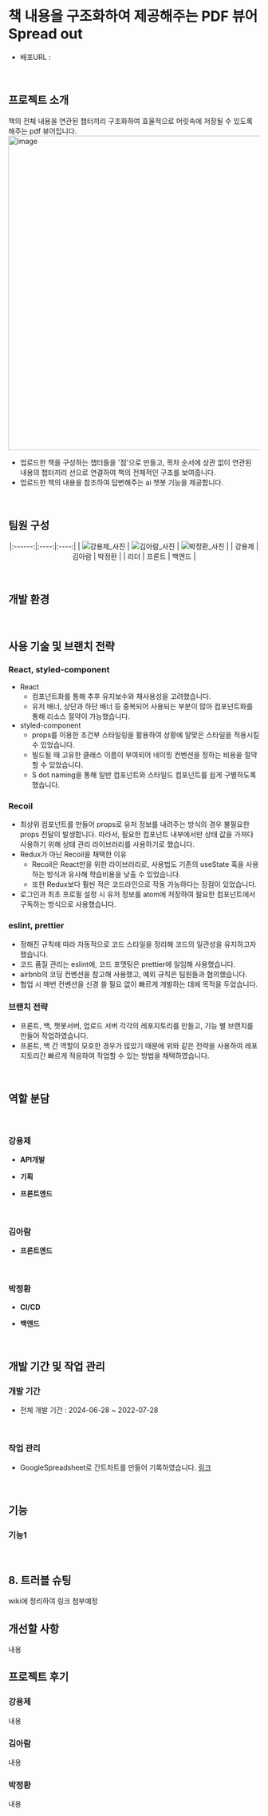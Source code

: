 # 책 내용을 구조화하여 제공해주는 PDF 뷰어 Spread out

- 배포URL : 

<br>

## 프로젝트 소개
책의 전체 내용을 연관된 챕터끼리 구조화하여 효율적으로 머릿속에 저장될 수 있도록 해주는 pdf 뷰어입니다.
<img width="629" alt="image" src="https://github.com/user-attachments/assets/131f09d4-efff-4694-9418-396c3ef396f6">
- 업로드한 책을 구성하는 챕터들을 '점'으로 만들고, 목차 순서에 상관 없이 연관된 내용의 챕터끼리 선으로 연결하여 책의 전체적인 구조를 보여줍니다.
- 업로드한 책의 내용을 참조하여 답변해주는 ai 챗봇 기능을 제공합니다.
<br>

## 팀원 구성

<div align="center">

|:------:|:----:|:----:|
| ![강용제_사진](https://github.com/user-attachments/assets/da8b55b3-ca46-4b76-bf14-95b8f4a7d6e0) | ![김아람_사진](https://github.com/user-attachments/assets/22540156-a7af-4999-9cff-e1c87c765be5) | ![박정환_사진](https://github.com/user-attachments/assets/2fc1f1d3-71f7-486b-b311-72b6d5222bd8) |
| 강용제 | 김아람 | 박정환 |
| 리더 | 프론트 | 백엔드 |

</div>

<br>

## 개발 환경


<br>

## 사용 기술 및 브랜치 전략

### React, styled-component

- React
    - 컴포넌트화를 통해 추후 유지보수와 재사용성을 고려했습니다.
    - 유저 배너, 상단과 하단 배너 등 중복되어 사용되는 부분이 많아 컴포넌트화를 통해 리소스 절약이 가능했습니다.
- styled-component
    - props를 이용한 조건부 스타일링을 활용하여 상황에 알맞은 스타일을 적용시킬 수 있었습니다.
    - 빌드될 때 고유한 클래스 이름이 부여되어 네이밍 컨벤션을 정하는 비용을 절약할 수 있었습니다.
    - S dot naming을 통해 일반 컴포넌트와 스타일드 컴포넌트를 쉽게 구별하도록 했습니다.
    
### Recoil

- 최상위 컴포넌트를 만들어 props로 유저 정보를 내려주는 방식의 경우 불필요한 props 전달이 발생합니다. 따라서, 필요한 컴포넌트 내부에서만 상태 값을 가져다 사용하기 위해 상태 관리 라이브러리를 사용하기로 했습니다.
- Redux가 아닌 Recoil을 채택한 이유
    - Recoil은 React만을 위한 라이브러리로, 사용법도 기존의 useState 훅을 사용하는 방식과 유사해 학습비용을 낮출 수 있었습니다.
    - 또한 Redux보다 훨씬 적은 코드라인으로 작동 가능하다는 장점이 있었습니다.
- 로그인과 최초 프로필 설정 시 유저 정보를 atom에 저장하여 필요한 컴포넌트에서 구독하는 방식으로 사용했습니다.

### eslint, prettier

- 정해진 규칙에 따라 자동적으로 코드 스타일을 정리해 코드의 일관성을 유지하고자 했습니다.
- 코드 품질 관리는 eslint에, 코드 포맷팅은 prettier에 일임해 사용했습니다.
- airbnb의 코딩 컨벤션을 참고해 사용했고, 예외 규칙은 팀원들과 협의했습니다.
- 협업 시 매번 컨벤션을 신경 쓸 필요 없이 빠르게 개발하는 데에 목적을 두었습니다.

### 브랜치 전략

- 프론트, 백, 챗봇서버, 업로드 서버 각각의 레포지토리를 만들고, 기능 별 브랜치를 만들어 작업하였습니다.
- 프론트, 백 간 역할이 모호한 경우가 많았기 때문에 위와 같은 전략을 사용하여 레포지토리간 빠르게 적응하여 작업할 수 있는 방법을 채택하였습니다.

<br>

## 역할 분담

<br>
    
### 강용제

- **API개발**

- **기획**

- **프론트엔드**

<br>

### 김아람

- **프론트엔드**
    
<br>

### 박정환

- **CI/CD**

- **백엔드**
<br>

## 개발 기간 및 작업 관리

### 개발 기간

- 전체 개발 기간 : 2024-06-28 ~ 2022-07-28

<br>

### 작업 관리

- GoogleSpreadsheet로 간트차트를 만들어 기록하였습니다. [링크](https://docs.google.com/spreadsheets/d/1LBbtSqFAAMMCywpo4yHLF9gwZQTe6Wz7mb-YO_833oo/edit?usp=sharing)

<br>

## 기능

### 기능1

<br>

## 8. 트러블 슈팅

wiki에 정리하여 링크 첨부예정
<br>

## 개선할 사항

내용 
<br>

## 프로젝트 후기

### 강용제

내용
<br>

### 김아람

내용
<br>

### 박정환

내용

